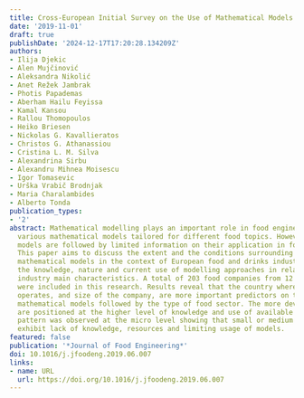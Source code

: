 ```yaml
---
title: Cross-European Initial Survey on the Use of Mathematical Models in Food Industry
date: '2019-11-01'
draft: true
publishDate: '2024-12-17T17:20:28.134209Z'
authors:
- Ilija Djekic
- Alen Mujčinović
- Aleksandra Nikolić
- Anet Režek Jambrak
- Photis Papademas
- Aberham Hailu Feyissa
- Kamal Kansou
- Rallou Thomopoulos
- Heiko Briesen
- Nickolas G. Kavallieratos
- Christos G. Athanassiou
- Cristina L. M. Silva
- Alexandrina Sirbu
- Alexandru Mihnea Moisescu
- Igor Tomasevic
- Urška Vrabič Brodnjak
- Maria Charalambides
- Alberto Tonda
publication_types:
- '2'
abstract: Mathematical modelling plays an important role in food engineering having
  various mathematical models tailored for different food topics. However, mathematical
  models are followed by limited information on their application in food companies.
  This paper aims to discuss the extent and the conditions surrounding the usage of
  mathematical models in the context of European food and drinks industry. It investigates
  the knowledge, nature and current use of modelling approaches in relation to the
  industry main characteristics. A total of 203 food companies from 12 European countries
  were included in this research. Results reveal that the country where the company
  operates, and size of the company, are more important predictors on the usage of
  mathematical models followed by the type of food sector. The more developed countries
  are positioned at the higher level of knowledge and use of available models. Similar
  pattern was observed at the micro level showing that small or medium sized companies
  exhibit lack of knowledge, resources and limiting usage of models.
featured: false
publication: '*Journal of Food Engineering*'
doi: 10.1016/j.jfoodeng.2019.06.007
links:
- name: URL
  url: https://doi.org/10.1016/j.jfoodeng.2019.06.007
---
```


